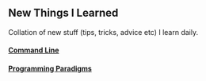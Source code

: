 ## New Things I Learned
Collation of new stuff (tips, tricks, advice etc) I learn daily.

#### [Command Line](https://github.com/iverenshaguy/new-things-i-learned/blob/master/command-line.md)

#### [Programming Paradigms](https://github.com/iverenshaguy/new-things-i-learned/blob/master/programming-paradigms.md)
